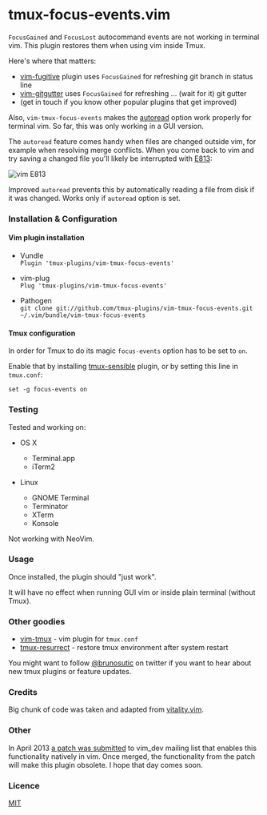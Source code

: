 # tmux-focus-events.vim

`FocusGained` and `FocusLost` autocommand events are not working
in terminal vim. This plugin restores them when using vim inside Tmux.

Here's where that matters:

- [vim-fugitive](https://github.com/tpope/vim-fugitive) plugin uses
  `FocusGained` for refreshing git branch in status line
- [vim-gitgutter](https://github.com/airblade/vim-gitgutter) uses `FocusGained`
  for refreshing ... (wait for it) git gutter
- (get in touch if you know other popular plugins that get improved)

Also, `vim-tmux-focus-events` makes the
[autoread](http://vimdoc.sourceforge.net/htmldoc/options.html#'autoread')
option work properly for terminal vim. So far, this was only working in a GUI
version.

The `autoread` feature comes handy when files are changed outside vim, for
example when resolving merge conflicts. When you come back to vim and try saving
a changed file you'll likely be interrupted with
[E813](http://vimdoc.sourceforge.net/htmldoc/editing.html#E813):

![vim E813](/vim_e813.png)

Improved `autoread` prevents this by automatically reading a file from disk
if it was changed. Works only if `autoread` option is set.

### Installation & Configuration

#### Vim plugin installation

* Vundle<br/>
`Plugin 'tmux-plugins/vim-tmux-focus-events'`

* vim-plug<br/>
`Plug 'tmux-plugins/vim-tmux-focus-events'`

* Pathogen<br/>
`git clone git://github.com/tmux-plugins/vim-tmux-focus-events.git ~/.vim/bundle/vim-tmux-focus-events`

#### Tmux configuration

In order for Tmux to do its magic `focus-events` option has to be set to `on`.

Enable that by installing
[tmux-sensible](https://github.com/tmux-plugins/tmux-sensible) plugin, or
by setting this line in `tmux.conf`:

    set -g focus-events on

### Testing

Tested and working on:

- OS X
  - Terminal.app
  - iTerm2

- Linux
  - GNOME Terminal
  - Terminator
  - XTerm
  - Konsole

Not working with NeoVim.

### Usage

Once installed, the plugin should "just work".

It will have no effect when running GUI vim or inside plain terminal
(without Tmux).

### Other goodies

- [vim-tmux](https://github.com/tmux-plugins/vim-tmux) - vim plugin for
  `tmux.conf`
- [tmux-resurrect](https://github.com/tmux-plugins/tmux-resurrect) - restore
  tmux environment after system restart

You might want to follow [@brunosutic](https://twitter.com/brunosutic) on
twitter if you want to hear about new tmux plugins or feature updates.

### Credits

Big chunk of code was taken and adapted from
[vitality.vim](https://github.com/sjl/vitality.vim).

### Other

In April 2013
[a patch was submitted](https://groups.google.com/forum/#!topic/vim_dev/ASn8QqQqVe0)
to vim_dev mailing list that enables this functionality natively in vim.
Once merged, the functionality from the patch will make this plugin obsolete. I
hope that day comes soon.

### Licence

[MIT](LICENSE.md)
